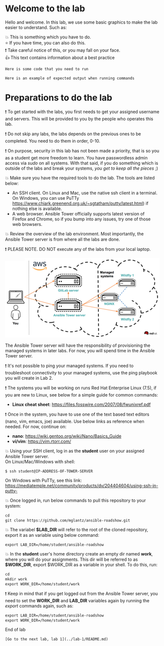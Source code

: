 # Welcome to the lab

Hello and welcome. In this lab, we use some basic graphics to make the lab easier to understand. Such as:

:boom: This is something which you have to do.\
:star: If you have time, you can also do this.\
:exclamation: Take careful notice of this, or you may fall on your face.\
:thumbsup: This text contains information about a best practice
```
Here is some code that you need to run
```
```
Here is an example of expected output when running commands
```

# Preparations to do the lab

:exclamation: To get started with the labs, you first needs to get your assigned username and servers. This will be provided to you by the people who operates this lab. 

:exclamation: Do not skip any labs, the labs depends on the previous ones to be completed. You need to do them in order, 0-10.

:exclamation: On purpose, security in this lab has not been made a priority, that is so you as a student get more freedom to learn. You have passwordless admin access via _sudo_ on all systems. With that said, if you do something which is outside of the labs and break your systems, _you get to keep all the pieces_ ;) 

:boom: Make sure you have the required tools to do the lab. The tools are listed below:
* An SSH client. On Linux and Mac, use the native ssh client in a terminal. On Windows, you can use PuTTy https://www.chiark.greenend.org.uk/~sgtatham/putty/latest.html) if nothing else is available.
* A web browser. Ansible Tower officially supports latest version of Firefox and Chrome, so if you bump into any issues, try one of those web browsers.

:boom: Review the overview of the lab environment. Most importantly, the Ansible Tower server is from where all the labs are done.

:exclamation: PLEASE NOTE. DO NOT execute any of the labs from your local laptop.

![Overview of lab environment](../../content/images/overview.png)

The Ansible Tower server will have the responsibility of provisioning the managed systems in later labs. For now, you will spend time in the Ansible Tower server.

:exclamation: It's not possible to ping your managed systems. If you need to troubleshoot connectivity to your managed systems, use the ping playbook you will create in Lab 2.

:exclamation: The systems you will be working on runs Red Hat Enterprise Linux (7.5), if you are new to Linux, see below for a simple guide for common commands: 
* **Linux cheat sheet**: https://files.fosswire.com/2007/08/fwunixref.pdf

:exclamation: Once in the system, you have to use one of the text based text editors (nano, vim, emacs, joe) available.
Use below links as reference when needed. For now, continue on:
* **nano**: https://wiki.gentoo.org/wiki/Nano/Basics_Guide
* **vi/vim**: https://vim.rtorr.com/ 

:boom: Using your SSH client, log in as the **student** user on your assigned Ansible Tower server.\
On Linux/Mac/Windows with shell:
```
$ ssh student@IP-ADDRESS-OF-TOWER-SERVER
```
On Windows with PuTTy, see this link:\
https://mediatemple.net/community/products/dv/204404604/using-ssh-in-putty-

:boom: Once logged in, run below commands to pull this repository to your system:
```
cd
git clone https://github.com/mglantz/ansible-roadshow.git
```
:boom: The variabel **$LAB_DIR** will refer to the root of the cloned repository, export it as an variable using below command:
```
export LAB_DIR=/home/student/ansible-roadshow
```

:boom: In the **student** user's home directory create an empty dir named **work**, where you will do your assignments. This dir will be referred to as **$WORK_DIR**, export $WORK_DIR as a variable in your shell. To do this, run:
```
cd
mkdir work
export WORK_DIR=/home/student/work
```

:exclamation: Keep in mind that if you get logged out from the Ansible Tower server, you need to set the **WORK_DIR** and **LAB_DIR** variables again by running the _export_ commands again, such as:

```
export LAB_DIR=/home/student/ansible-roadshow
export WORK_DIR=/home/student/work
```

End of lab
```
[Go to the next lab, lab 1](../lab-1/README.md)
